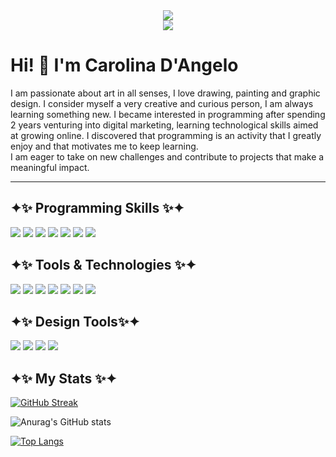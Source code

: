 <div align="center">
  <img src="https://images-wixmp-ed30a86b8c4ca887773594c2.wixmp.com/f/192ffe12-0d52-4671-be15-33ce64b681c4/daq9dlv-f1749ee9-d97c-4da1-82b7-97e256a712ba.gif?token=eyJ0eXAiOiJKV1QiLCJhbGciOiJIUzI1NiJ9.eyJzdWIiOiJ1cm46YXBwOjdlMGQxODg5ODIyNjQzNzNhNWYwZDQxNWVhMGQyNmUwIiwiaXNzIjoidXJuOmFwcDo3ZTBkMTg4OTgyMjY0MzczYTVmMGQ0MTVlYTBkMjZlMCIsIm9iaiI6W1t7InBhdGgiOiJcL2ZcLzE5MmZmZTEyLTBkNTItNDY3MS1iZTE1LTMzY2U2NGI2ODFjNFwvZGFxOWRsdi1mMTc0OWVlOS1kOTdjLTRkYTEtODJiNy05N2UyNTZhNzEyYmEuZ2lmIn1dXSwiYXVkIjpbInVybjpzZXJ2aWNlOmZpbGUuZG93bmxvYWQiXX0._JS4jaMxI3dRBF9cR4YtR4YOaviCbAHNKI3oqjXRhbc" />
</div>

<div align="center">
  <img src="https://images-wixmp-ed30a86b8c4ca887773594c2.wixmp.com/f/188ddcf2-7da4-4182-9711-a18161a5af72/d8th5lh-adac81de-8e7e-424c-97c4-2f1e4670e5c4.png?token=eyJ0eXAiOiJKV1QiLCJhbGciOiJIUzI1NiJ9.eyJzdWIiOiJ1cm46YXBwOjdlMGQxODg5ODIyNjQzNzNhNWYwZDQxNWVhMGQyNmUwIiwiaXNzIjoidXJuOmFwcDo3ZTBkMTg4OTgyMjY0MzczYTVmMGQ0MTVlYTBkMjZlMCIsIm9iaiI6W1t7InBhdGgiOiJcL2ZcLzE4OGRkY2YyLTdkYTQtNDE4Mi05NzExLWExODE2MWE1YWY3MlwvZDh0aDVsaC1hZGFjODFkZS04ZTdlLTQyNGMtOTdjNC0yZjFlNDY3MGU1YzQucG5nIn1dXSwiYXVkIjpbInVybjpzZXJ2aWNlOmZpbGUuZG93bmxvYWQiXX0.YiZz5k5aXLxaf-74SJ11p6EbXvpUwwiFgTFoFfOJYHM"/>
</div>

<h1>Hi! 👋 I'm Carolina D'Angelo</h1>

<p>I am passionate about art in all senses, I love drawing, painting and graphic design. I consider myself a very creative and curious person, I am always learning something new. I became interested in programming after spending 2 years venturing into digital marketing, learning technological skills aimed at growing online. I discovered that programming is an activity that I greatly enjoy and that motivates me to keep learning. <br>I am eager to take on new challenges and contribute to projects that make a meaningful impact.</p>

<!--
**CarolinaDangelo/CarolinaDangelo** is a ✨ _special_ ✨ repository because its `README.md` (this file) appears on your GitHub profile.

Here are some ideas to get you started:

- 🔭 I’m currently working on ...
- 🌱 I’m currently learning ...
- 👯 I’m looking to collaborate on ...
- 🤔 I’m looking for help with ...
- 💬 Ask me about ...
- 📫 How to reach me: ...
- 😄 Pronouns: ...
- ⚡ Fun fact: ...
-->

---

<div>
<h2>✦✨ Programming Skills ✨✦</h2>
<p>
    <img src="https://img.shields.io/badge/Html-222830?style=for-the-badge&logo=html5&logoColor=E34F26">
    <img src="https://img.shields.io/badge/Css-222830?style=for-the-badge&logo=css3&logoColor=1572B6">
    <img src="https://img.shields.io/badge/Sass-222830?style=for-the-badge&logo=sass&logoColor=CC6699">
    <img src="https://img.shields.io/badge/Bootstrap-222830?style=for-the-badge&logo=bootstrap&logoColor=7952B3">
    <img src="https://img.shields.io/badge/JavaScript-222830?style=for-the-badge&logo=javascript&logoColor=F7DF1E">
    <img src="https://img.shields.io/badge/React-222830?style=for-the-badge&logo=react&logoColor=61DAFB">
    <img src="https://img.shields.io/badge/Angular-222830?style=for-the-badge&logo=angular&logoColor=DD0031">
</p>

<h2>✦✨ Tools & Technologies ✨✦</h2>
<p>
    <img src="https://img.shields.io/badge/Git-222830?style=for-the-badge&logo=git&logoColor=F05032">
    <img src="https://img.shields.io/badge/Github-222830?style=for-the-badge&logo=GitHub&logoColor=white">
    <img src="https://img.shields.io/badge/Wordpress-222830?style=for-the-badge&logo=Wordpress&logoColor=21759B">
    <img src="https://img.shields.io/badge/Elementor-222830?style=for-the-badge&logo=Elementor&logoColor=92003B">
    <img src="https://img.shields.io/badge/Firebase-222830?style=for-the-badge&logo=Firebase&logoColor=FFCA28">
    <img src="https://img.shields.io/badge/Notion-222830?style=for-the-badge&logo=Notion&logoColor=white">
    <img src="https://img.shields.io/badge/Trello-222830?style=for-the-badge&logo=Trello&logoColor=0052CC">
</p>

<h2>✦✨ Design Tools✨✦</h2>
<p>
    <img src="https://img.shields.io/badge/Photoshop-222830?style=for-the-badge&logo=Adobe Photoshop&logoColor=31A8FF">
    <img src="https://img.shields.io/badge/Illustrator-222830?style=for-the-badge&logo=Adobe Illustrator&logoColor=FF9A00">
    <img src="https://img.shields.io/badge/Canva-222830?style=for-the-badge&logo=Canva&logoColor=00C4CC">
    <img src="https://img.shields.io/badge/Figma-222830?style=for-the-badge&logo=Figma&logoColor=F24E1E">
</p>
<h2>✦✨ My Stats ✨✦</h2>
  
[![GitHub Streak](http://github-readme-streak-stats.herokuapp.com?user=CarolinaDangelo&theme=monokai&border_radius=5&date_format=j%20M%5B%20Y%5D&mode=weekly)](https://git.io/streak-stats)

![Anurag's GitHub stats](https://github-readme-stats.vercel.app/api?username=CarolinaDangelo&show_icons=true&theme=monokai)

[![Top Langs](https://github-readme-stats.vercel.app/api/top-langs/?username=CarolinaDangelo&layout=compact&theme=monokai)](https://github.com/CarolinaDangelo/github-readme-stats)
</div>
